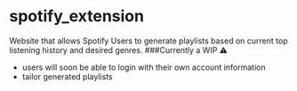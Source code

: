 # spotify_extension
Website that allows Spotify Users to generate playlists based on current top listening history and desired genres.
###Currently a WIP ⚠️ 
- users will soon be able to login with their own account information
- tailor generated playlists
